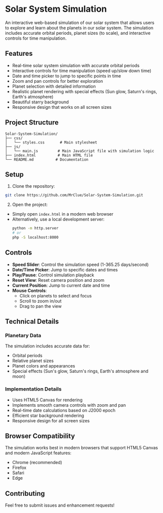 # Solar System Simulation

An interactive web-based simulation of our solar system that allows users to explore and learn about the planets in our solar system. The simulation includes accurate orbital periods, planet sizes (to scale), and interactive controls for time manipulation.

## Features

- Real-time solar system simulation with accurate orbital periods
- Interactive controls for time manipulation (speed up/slow down time)
- Date and time picker to jump to specific points in time
- Zoom and pan controls for better exploration
- Planet selection with detailed information
- Realistic planet rendering with special effects (Sun glow, Saturn's rings, Earth's atmosphere)
- Beautiful starry background
- Responsive design that works on all screen sizes

## Project Structure

```
Solar-System-Simulation/
├── css/
│   └── styles.css       # Main stylesheet
├── js/
│   └── main.js         # Main JavaScript file with simulation logic
├── index.html          # Main HTML file
└── README.md          # Documentation
```

## Setup

1. Clone the repository:

```bash
git clone https://github.com/MrClue/Solar-System-Simulation.git
```

2. Open the project:

- Simply open `index.html` in a modern web browser
- Alternatively, use a local development server:
  ```bash
  python -m http.server
  # or
  php -S localhost:8000
  ```

## Controls

- **Speed Slider**: Control the simulation speed (1-365.25 days/second)
- **Date/Time Picker**: Jump to specific dates and times
- **Play/Pause**: Control simulation playback
- **Reset View**: Reset camera position and zoom
- **Current Position**: Jump to current date and time
- **Mouse Controls**:
  - Click on planets to select and focus
  - Scroll to zoom in/out
  - Drag to pan the view

## Technical Details

### Planetary Data

The simulation includes accurate data for:

- Orbital periods
- Relative planet sizes
- Planet colors and appearances
- Special effects (Sun's glow, Saturn's rings, Earth's atmosphere and moon)

### Implementation Details

- Uses HTML5 Canvas for rendering
- Implements smooth camera controls with zoom and pan
- Real-time date calculations based on J2000 epoch
- Efficient star background rendering
- Responsive design for all screen sizes

## Browser Compatibility

The simulation works best in modern browsers that support HTML5 Canvas and modern JavaScript features:

- Chrome (recommended)
- Firefox
- Safari
- Edge

## Contributing

Feel free to submit issues and enhancement requests!
